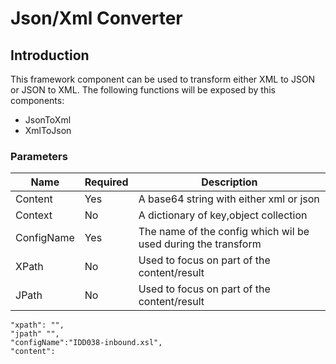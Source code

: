 
# Json/Xml Converter

## Introduction

This framework component can be used to transform either XML to JSON or JSON to XML. The following functions will be exposed by this components:

- JsonToXml
- XmlToJson

### Parameters

|Name|Required|Description|
|--- |--- |--- |
|Content|Yes|A base64 string with either xml or json|
|Context|No|A dictionary of key,object collection|
|ConfigName|Yes|The name of the config which wil be used during the transform|
|XPath|No|Used to focus on part of the content/result|
|JPath|No|Used to focus on part of the content/result|

	"xpath": "",
	"jpath" "",
	"configName":"IDD038-inbound.xsl",
	"content": 
